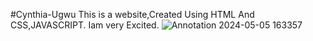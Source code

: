#Cynthia-Ugwu
This is a website,Created Using HTML And CSS,JAVASCRIPT.
Iam very Excited.
![Annotation 2024-05-05 163357](https://github.com/Kv-Vedasri/My-Project/assets/154035170/fba67607-f0fe-46e2-872a-59d0e06827dd)
